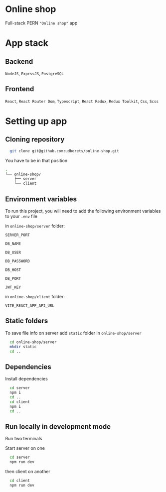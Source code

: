 
# Online shop

Full-stack PERN `"Online shop"` app
# App stack

## Backend

`NodeJS`, `ExprssJS`, `PostgreSQL`

## Frontend

`React`, `React Router Dom`, `Typescript`, `React Redux`, `Redux Toolkit`, `Css`, `Scss`
# Setting up app
## Cloning repository

```bash
  git clone git@github.com:udborets/online-shop.git
```

You have to be in that position

```bash
.
└── online-shop/
    ├── server
    └── client
```
## Environment variables

To run this project, you will need to add the following environment variables to your `.env` file

in `online-shop/server` folder:

`SERVER_PORT`

`DB_NAME`

`DB_USER`

`DB_PASSWORD`

`DB_HOST`

`DB_PORT`

`JWT_KEY`

in `online-shop/client` folder:

`VITE_REACT_APP_API_URL`
## Static folders

To save file info on server add `static` folder in `online-shop/server`

```bash
  cd online-shop/server
  mkdir static
  cd ..
```
## Dependencies

Install dependencies

```bash
  cd server
  npm i
  cd ..
  cd client
  npm i
  cd ..
```
## Run locally in development mode

Run two terminals

Start server on one

```bash
  cd server
  npm run dev
```

then client on another

```bash
  cd client
  npm run dev
```
